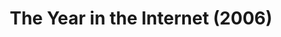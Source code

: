 ---
inv_num: 2006-020
add_credit: Michael Bell Smith
url: 2006-020-the-year-in-the-internet
title: The Year in the Internet (2006)
year: '2006'
display_year: '2006'
medium: Website
dims:
pitch: "​Best of the year lists by various Internet people."
ps:
live_url: http://www.burncopy.com/year_in_the_internet_06.html
youtube:
related_code:
subheading:
download:
commission:
layout: things-i-made
---